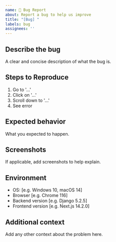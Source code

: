 ```yaml
---
name: 🐞 Bug Report
about: Report a bug to help us improve
title: "[Bug] "
labels: bug
assignees: ''
---
```


## Describe the bug
A clear and concise description of what the bug is.

## Steps to Reproduce
1. Go to '...'
2. Click on '...'
3. Scroll down to '...'
4. See error

## Expected behavior
What you expected to happen.

## Screenshots
If applicable, add screenshots to help explain.

## Environment
- OS: [e.g. Windows 10, macOS 14]
- Browser [e.g. Chrome 116]
- Backend version [e.g. Django 5.2.5]
- Frontend version [e.g. Next.js 14.2.0]

## Additional context
Add any other context about the problem here.